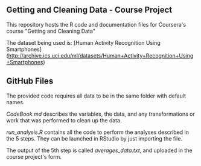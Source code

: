 Getting and Cleaning Data - Course Project
-----------------------------------------------
This repository hosts the R code and documentation files for Coursera's course "Getting and Cleaning Data"

The dataset being used is: [Human Activity Recognition Using Smartphones] (http://archive.ics.uci.edu/ml/datasets/Human+Activity+Recognition+Using+Smartphones)

GitHub Files
-------------------------------------------------------
The provided code requires all data to be in the same folder with default names.

*CodeBook.md* describes the variables, the data, and any transformations or work that was performed to clean up the data.

*run_analysis.R* contains all the code to perform the analyses described in the 5 steps. They can be launched in RStudio by just importing the file.

The output of the 5th step is called *averages_data.txt*, and uploaded in the course project's form.
